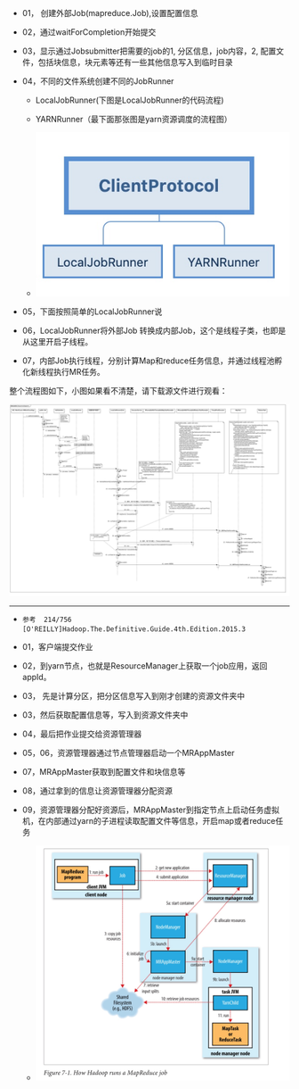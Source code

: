 * 01， 创建外部Job(mapreduce.Job),设置配置信息

* 02，通过waitForCompletion开始提交

* 03，显示通过Jobsubmitter把需要的job的1, 分区信息，job内容，2, 配置文件，包括块信息，块元素等还有一些其他信息写入到临时目录

* 04，不同的文件系统创建不同的JobRunner
  * LocalJobRunner(下图是LocalJobRunner的代码流程)
  * YARNRunner（最下面那张图是yarn资源调度的流程图）

  * ![IMAGE](../resources/243A80BD6284F1ECF5E245F6729CD43F.jpg)

* 05，下面按照简单的LocalJobRunner说

* 06，LocalJobRunner将外部Job 转换成内部Job，这个是线程子类，也即是从这里开启子线程。

* 07，内部Job执行线程，分别计算Map和reduce任务信息，并通过线程池孵化新线程执行MR任务。


整个流程图如下，小图如果看不清楚，请下载源文件进行观看：

![02-hadoop作业提交流程.jpg](../resources/0D88BB835743596E99DDB61E59306F7B.jpg)

---
* `参考  214/756  [O'REILLY]Hadoop.The.Definitive.Guide.4th.Edition.2015.3`
* 01，客户端提交作业
* 02，到yarn节点，也就是ResourceManager上获取一个job应用，返回appId。
* 03， 先是计算分区，把分区信息写入到刚才创建的资源文件夹中
* 03，然后获取配置信息等，写入到资源文件夹中
* 04，最后把作业提交给资源管理器
* 05，06，资源管理器通过节点管理器启动一个MRAppMaster
* 07，MRAppMaster获取到配置文件和块信息等
* 08，通过拿到的信息让资源管理器分配资源
* 09，资源管理器分配好资源后，MRAppMaster到指定节点上启动任务虚拟机，在内部通过yarn的子进程读取配置文件等信息，开启map或者reduce任务 



  * ![IMAGE](../resources/DA83C50F331EE8F7D95392B460024F41.jpg)